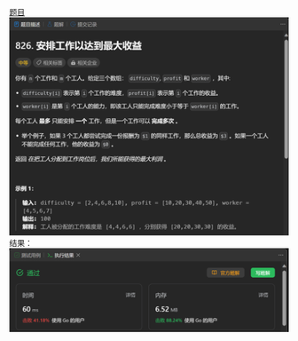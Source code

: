 [题目](https://leetcode.cn/problems/most-profit-assigning-work/)
![pic](img.png)
结果：
![pic](result.png)
